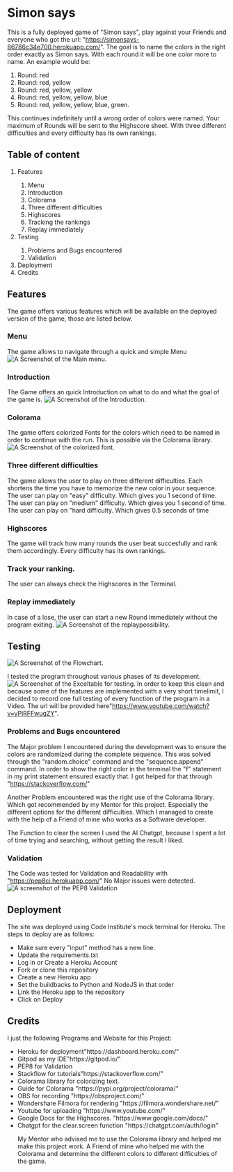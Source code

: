 # Simon says

This is a fully deployed game of "Simon says", play against your Friends and everyone who got the url: "https://simonsays-86786c34e700.herokuapp.com/".
The goal is to name the colors in the right order exactly as Simon says. With each round it will be one color more to name.
An example would be:
<ol> 
    <li>Round: red 
    </li>
    <li>Round: red, yellow 
    </li>
    <li>Round: red, yellow, yellow 
    </li>
    <li>Round: red, yellow, yellow, blue 
    </li>
    <li>Round: red, yellow, yellow, blue, green.
    </li>
</ol>
This continues indefinitely until a wrong order of colors were named. Your maximum of Rounds will be sent to the Highscore sheet.
With three different difficulties and every difficulty has its own rankings.

## Table of content
<ol>
    <li>
    Features</li>
        <ol>
            <li>
            Menu</li>
            <li>
            Introduction</li>
            <li>
            Colorama</li>
            <li>
            Three different difficulties</li>
            <li>
            Highscores</li>
            <li>
            Tracking the rankings</li>
            <li>
            Replay immediately</li>
        </ol>
    <li>
    Testing</li>
        <ol>
        <li>
        Problems and Bugs encountered</li>
        <li>
        Validation</li>
        </ol>
    <li>
    Deployment</li>
    <li>
    Credits</li>
</ol>

## Features

The game offers various features which will be available on the deployed version of the game, those are listed below.

### Menu
The game allows to navigate through a quick and simple Menu
<img src="assets/images/Menu.png" alt="A Screenshot of the Main menu."/>

### Introduction
The Game offers an quick Introduction on what to do and what the goal of the game is.
<img src="assets/images/Introduction.png" alt="A Screenshot of the Introduction."/>

### Colorama
The game offers colorized Fonts for the colors which need to be named in order to continue with the run. This is possible via the Colorama library.
<img src="assets/images/Colorama.png" alt="A Screenshot of the colorized font."/>

### Three different difficulties
The game allows the user to play on three different difficulties. Each shortens the time you have to memorize the new color in your sequence.
The user can play on "easy" difficulty. Which gives you 1 second of time.
The user can play on "medium" difficulty. Which gives you 1 second of time.
The user can play on "hard difficulty. Which gives 0.5 seconds of time

### Highscores
The game will track how many rounds the user beat succesfully and rank them accordingly. Every difficulty has its own rankings.

### Track your ranking.
The user can always check the Highscores in the Terminal.

### Replay immediately
In case of a lose, the user can start a new Round immediately without the program exiting.
<img src="assets/images/Replay.png" alt="A Screenshot of the replaypossibility."/> 

## Testing
<img src="assets/images/Flowchart Simon says.png" alt="A Screenshot of the Flowchart."/>

I tested the program throughout various phases of its development.
<img src="assets/images/Testing Excel.png" alt="A Screenshot of the Exceltable for testing." />
In order to keep this clean and because some of the features are implemented with a very short timelimit, I decided to record one full testing of every function of the program in a Video. The url will be provided here"https://www.youtube.com/watch?v=yPjRFFwugZY".

### Problems and Bugs encountered

The Major problem I encountered during the development was to ensure the colors are randomized during the complete sequence.
This was solved through the "random.choice" command and the "sequence.append" command.
In order to show the right color in the terminal the "f" statement in my print statement ensured exactly that. I got helped for that through "https://stackoverflow.com/" 

Another Problem encountered was the right use of the Colorama library. Which got recommended by my Mentor for this project.
Especially the different options for the different difficulties. Which I managed to create with the help of a Friend of mine who works as a Software developer.


The Function to clear the screen I used the AI Chatgpt, because I spent a lot of time trying and searching, without getting the result I liked. 

### Validation

The Code was tested for Validation and Readability with "https://pep8ci.herokuapp.com/"
No Major issues were detected.
<img src="assets/images/CI Python Linter Validation.png" alt="A screenshot of the PEP8 Validation" />



## Deployment

The site was deployed using Code Institute's mock terminal for Heroku. The steps to deploy are as follows:
<ul>
    <li>
    Make sure every "input" method has a new line.</li>
    <li>
    Update the requirements.txt</li>
    <li>
    Log in or Create a Heroku Account</li>
    <li>
    Fork or clone this repository</li>
    <li>
    Create a new Heroku app</li>
    <li>
    Set the buildbacks to Python and NodeJS in that order</li>
    <li>
    Link the Heroku app to the repository</li>
    <li>
    Click on Deploy</li>
</ul>

## Credits
I just the following Programs and Website for this Project:

<ul>
<li>
Heroku for deployment"https://dashboard.heroku.com/"</li>
<li>
Gitpod as my IDE"https://gitpod.io/"</li>
<li>
PEP8 for Validation</li>
<li>
Stackflow for tutorials"https://stackoverflow.com/"</li>
<li>
Colorama library for colorizing text.</li>
<li>
Guide for Colorama "https://pypi.org/project/colorama/"</li>
<li>
OBS for recording "https://obsproject.com/"</li>
<li>
Wondershare Filmora for rendering "https://filmora.wondershare.net/"</li>
<li>
Youtube for uploading "https://www.youtube.com/" </li>
<li>
Google Docs for the Highscores. "https://www.google.com/docs/"</li>
<li>
Chatgpt for the clear.screen function "https://chatgpt.com/auth/login"</li>

My Mentor who advised me to use the Colorama library and helped me make this project work.
A Friend of mine who helped me with the Colorama and determine the different colors to different difficulties of the game.

